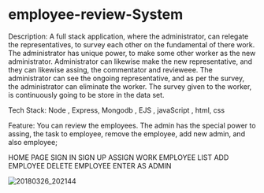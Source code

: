 # employee-review-System

Description:
A full stack application, where the administrator, can relegate the representatives, to survey each other on the fundamental of there work. The administrator has unique power, to make some other worker as the new administrator. Administrator can likewise make the new representative, and they can likewise assing, the commentator and revieweee. The administrator can see the ongoing representative, and as per the survey, the administrator can eliminate the worker. The survey given to the worker, is continuously going to be store in the data set.

Tech Stack:
Node , Express, Mongodb , EJS , javaScript , html, css

Feature:
You can review the employees. The admin has the special power to assing, the task to employee, remove the employee, add new admin, and also employee;


HOME PAGE
SIGN IN
SIGN UP
ASSIGN WORK 
EMPLOYEE
LIST
ADD EMPLOYEE
DELETE EMPLOYEE
ENTER AS ADMIN

![20180326_202144](https://github.com/undifined-coder/employee-review-System/assets/130596564/866dcb87-00b3-45b4-97c3-b030ce791608)




